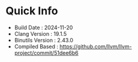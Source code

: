 # Quick Info
* Build Date : 2024-11-20
* Clang Version : 19.1.5
* Binutils Version : 2.43.0
* Compiled Based : https://github.com/llvm/llvm-project/commit/51dee6b6
